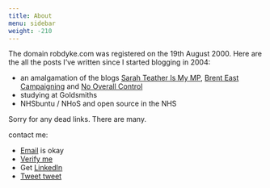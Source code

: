 ```yaml
---
title: About
menu: sidebar
weight: -210
---
```

The domain robdyke.com was registered on the 19th August 2000.  Here are the all the posts I’ve written since I started blogging in 2004:

- an amalgamation of the blogs [Sarah Teather Is My MP](/tags/sarah-teather), [Brent East Campaigning](/categories/brent-east-campaigning/) and [No Overall Control](/categories/no-overall-control/)
- studying at Goldsmiths
- NHSbuntu / NHoS and open source in the NHS

Sorry for any dead links. There are many.

contact me:

* [Email](mailto://robdyke@gmail.com) is okay
* [Verify me](https://keybase.io/robdyke)
* Get [LinkedIn](http://uk.linkedin.com/in/robdyke/)
* [Tweet tweet](https://twitter.com/robdykedotcom)